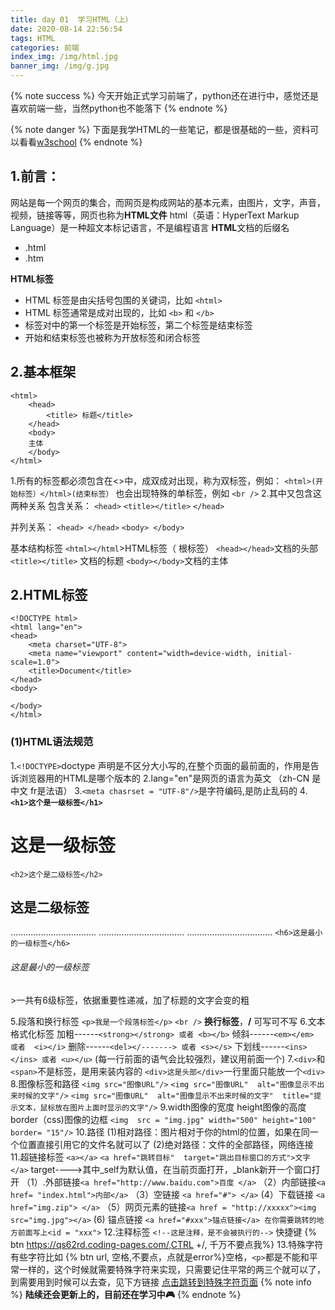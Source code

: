 ```yaml
---
title: day 01  学习HTML（上）
date: 2020-08-14 22:56:54
tags: HTML
categories: 前端
index_img: /img/html.jpg
banner_img: /img/g.jpg
---
```

{% note success %}
今天开始正式学习前端了，python还在进行中，感觉还是喜欢前端一些，当然python也不能落下
{% endnote %}

{% note danger %}
下面是我学HTML的一些笔记，都是很基础的一些，资料可以看看[w3school](https://www.w3school.com.cn/)
{% endnote %}

##  1.前言：
  网站是每一个网页的集合，而网页是构成网站的基本元素，由图片，文字，声音，视频，链接等等，网页也称为**HTML文件**
  html（英语：HyperText Markup Language）是一种超文本标记语言，不是编程语言
 **HTML**文档的后缀名
  - .html
  - .htm

**HTML标签**
- HTML 标签是由尖括号包围的关键词，比如 `<html>`
- HTML 标签通常是成对出现的，比如 `<b>` 和 `</b>`
- 标签对中的第一个标签是开始标签，第二个标签是结束标签
- 开始和结束标签也被称为开放标签和闭合标签
## 2.基本框架
~~~
<html>
	<head>
		<title> 标题</title>
	</head>
	<body>
	主体
	</body>
</html>
~~~
1.所有的标签都必须包含在<>中，成双成对出现，称为双标签，例如：
`<html>(开始标签）</html>(结束标签）`
也会出现特殊的单标签，例如
`<br />`
2.其中又包含这两种关系
包含关系： 
`<head>`
        `<title></title>`
`</head> `


并列关系：
`<head> </head>`
`<body> </body>`

基本结构标签
`<html></html`>HTML标签（ 根标签）
`<head></head>`文档的头部
`<title></title>` 文档的标题
`<body></body>`文档的主体


## 2.HTML标签
~~~
<!DOCTYPE html>
<html lang="en">
<head>
    <meta charset="UTF-8">
    <meta name="viewport" content="width=device-width, initial-scale=1.0">
    <title>Document</title>
</head>
<body>
    
</body>
</html>
~~~
### (1)HTML语法规范
1.`<!DOCTYPE>`doctype 声明是不区分大小写的,在整个页面的最前面的，作用是告诉浏览器用的HTML是哪个版本的
2.lang="en"是网页的语言为英文 （zh-CN 是中文  fr是法语）
3.`<meta chasrset = "UTF-8"/>`是字符编码,是防止乱码的
4.**`<h1>这个是一级标签</h1>`**
<h1>这是一级标签</h1>

 `<h2>这个是二级标签</h2>`
 **<h2>这是二级标签</h2>**

 ..................................
 ..................................
 ..................................
 `<h6>这是最小的一级标签</h6>`
 <h6>这是最小的一级标签</h6>
>一共有6级标签，依据重要性递减，加了标题的文字会变的粗

5.段落和换行标签
`<p>我是一个段落标签</p>`
`<br />` <b>换行标签</b>，<b>/</b> 可写可不写
6.文本格式化标签
加粗------`<strong></strong> 或者 <b></b>`
倾斜------`<em></em> 或者  <i></i>`
删除------`<del></-------> 或者 <s></s>`
下划线------`<ins></ins> 或者 <u></u>`
(每一行前面的语气会比较强烈，建议用前面一个)
7.`<div>`和`<span>`不是标签，是用来装内容的
`<div>这是头部</div>`一行里面只能放一个`<div>`
8.图像标签和路径
`<img src="图像URL"/>`
`<img src="图像URL"  alt="图像显示不出来时候的文字"/>`
`<img src="图像URL"  alt="图像显示不出来时候的文字"  title="提示文本，鼠标放在图片上面时显示的文字"/>`
9.width图像的宽度   height图像的高度    border（css)图像的边框
`<img  src = "img.jpg" width="500" height="100" border= "15"/>`
10.路径
(1)相对路径：图片相对于你的html的位置，如果在同一个位置直接引用它的文件名就可以了
(2)绝对路径：文件的全部路径，网络连接
11.超链接标签 
`<a></a>`
`<a href="跳转目标"  target="跳出目标窗口的方式">文字</a>`
target---->其中_self为默认值，在当前页面打开，_blank新开一个窗口打开
（1）.外部链接`<a href="http://www.baidu.com">百度 </a>`
（2）内部链接`<a href= "index.html">内部</a>`
（3）空链接 `<a href="#"> </a>`
 (4）下载链接 `<a href="img.zip"> </a>`
（5）网页元素的链接`<a href = "http://xxxxx"><img src="img.jpg"></a>`
 (6) 锚点链接 `<a href="#xxx">锚点链接</a> 在你需要跳转的地方前面写上<id = "xxx">`
 12.注释标签
 `<!--这是注释，是不会被执行的-->`  快捷键  {% btn https://qs62rd.coding-pages.com/,CTRL +/, 千万不要点我%}
 13.特殊字符
 有些字符比如 {% btn url, 空格,不要点，点就是error%}空格，`<p>`都是不能和平常一样的，这个时候就需要特殊字符来实现，只需要记住平常的两三个就可以了，到需要用到时候可以去查，见下方链接
<a href="https://tool.lu/htmlentity/" target="_blank">点击跳转到特殊字符页面</a>
 {% note info %}
 **陆续还会更新上的，目前还在学习中🎮**
{% endnote %}